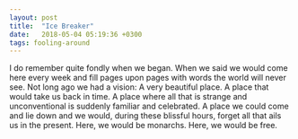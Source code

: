 ```yaml
---
layout: post
title:  "Ice Breaker"
date:   2018-05-04 05:19:36 +0300
tags: fooling-around
---
```


I do remember quite fondly when we began. When we said we would come here every week and fill pages upon pages with words the world will never see. Not long ago we had a vision: A very beautiful place. A place that would take us back in time. A place where all that is strange and unconventional is suddenly familiar and celebrated. A place we could come and lie down and we would, during these blissful hours, forget all that ails us in the present. Here, we would be monarchs. Here, we would be free.